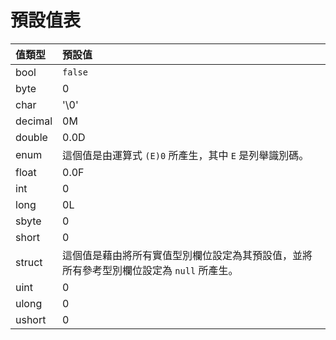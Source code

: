 # 預設值表

| 值類型 | 預設值 |
| :--- | :--- |
| bool | `false` |
| byte | 0 |
| char | '\0' |
| decimal | 0M |
| double | 0.0D |
| enum | 這個值是由運算式 `(E)0` 所產生，其中 `E` 是列舉識別碼。 |
| float | 0.0F |
| int | 0 |
| long | 0L |
| sbyte | 0 |
| short | 0 |
| struct | 這個值是藉由將所有實值型別欄位設定為其預設值，並將所有參考型別欄位設定為 `null` 所產生。 |
| uint | 0 |
| ulong | 0 |
| ushort | 0 |

